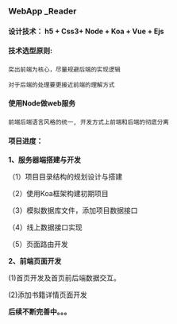 ### WebApp _Reader

#### **设计技术：** h5 + Css3+ Node + Koa + Vue + Ejs

#### **技术选型原则:**

    突出前端为核心，尽量规避后端的实现逻辑

    对于后端的处理要更接近前端的理解方式
  
#### **使用Node做web服务**

    前端后端语言风格的统一, 开发方式上前端和后端的彻底分离

#### **项目进度：**

**1、服务器端搭建与开发**

（1）项目目录结构的规划设计与搭建

（2）使用Koa框架构建初期项目

（3）模拟数据库文件，添加项目数据接口

（4）线上数据接口实现

（5）页面路由开发

**2、前端页面开发**

(1)首页开发及首页前后端数据交互。

(2)添加书籍详情页面开发

**后续不断完善中。。。**

  
